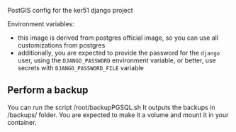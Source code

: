 PostGIS config for the ker51 django project

Environment variables:
- this image is derived from postgres official image, so you can use all customizations from postgres
- additionally, you are expected to provide the password for the `django` user, using the `DJANGO_PASSWORD` environment 
variable, or better, use secrets with `DJANGO_PASSWORD_FILE` variable

## Perform a backup
You can run the script /root/backupPGSQL.sh
It outputs the backups in /backups/ folder. You are expected to make it a volume and mount it in your container.